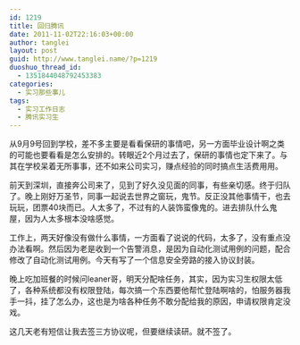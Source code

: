 ```yaml
---
id: 1219
title: 回归腾讯
date: 2011-11-02T22:16:03+00:00
author: tanglei
layout: post
guid: http://www.tanglei.name/?p=1219
duoshuo_thread_id:
  - 1351844048792453383
categories:
  - 实习那些事儿
tags:
  - 实习工作日志
  - 腾讯实习生
---
```

<p align="left">
  从9月9号回到学校，差不多主要是看看保研的事情吧，另一方面毕业设计啊之类的可能也要看看是怎么安排的。转眼近2个月过去了，保研的事情也定下来了。与其在学校呆着无所事事，还不如来公司实习，赚点经验的同时搞点生活费用用。
</p>

<p align="left">
  前天到深圳，直接奔公司来了，见到了好久没见面的同事，有些亲切感。终于归队了。晚上刚好万圣节，同事一起说去世界之窗玩，鬼节。反正没其他事情干，也去玩玩，团票40块而已。人太多了，不过有的人装饰蛮像鬼的。进去排队什么鬼屋，因为人太多根本没啥感觉。
</p>

<p align="left">
  工作上，两天好像没有做什么事情，一方面看了说说的代码，太多了，没有重点没办法看啊。然后因为老是收到一个告警消息，是因为自动化测试用例的问题，配合修改了自动化测试用例。今天有写了一个信息安全旁路的接入协议封装。
</p>

<p align="left">
  晚上吃加班餐的时候问leaner哥，明天分配啥任务，其实，因为实习生权限太低了，各种系统都没有权限登陆，每次搞一个东西要他帮忙登陆啊啥的，怕服务器我手一抖，挂了怎么办，这也是为啥各种任务不敢分配给我的原因，申请权限肯定没戏。
</p>

<p align="left">
  这几天老有短信让我去签三方协议呢，但要继续读研。就不签了。
</p>
